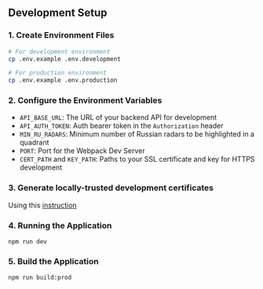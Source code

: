 ## Development Setup

### 1. Create Environment Files

```bash
# For development environment
cp .env.example .env.development

# For production environment
cp .env.example .env.production
```

### 2. Configure the Environment Variables

- `API_BASE_URL`: The URL of your backend API for development
- `API_AUTH_TOKEN`: Auth bearer token in the `Authorization` header
- `MIN_RU_RADARS`: Minimum number of Russian radars to be highlighted in a quadrant
- `PORT`: Port for the Webpack Dev Server
- `CERT_PATH` and `KEY_PATH`: Paths to your SSL certificate and key for HTTPS development

### 3. Generate locally-trusted development certificates
Using this [instruction](https://github.com/FiloSottile/mkcert)

### 4. Running the Application
`npm run dev`

### 5. Build the Application
`npm run build:prod`
